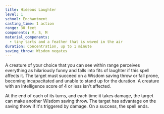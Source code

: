 ```yaml
---
title: Hideous Laughter
level: 1
school: Enchantment
casting_time: 1 action
range: 30 feet
components: V, S, M
material_components:
  - tiny tarts and a feather that is waved in the air
duration: Concentration, up to 1 minute
saving_throw: Wisdom negates
---
```


A creature of your choice that you can see within range perceives everything as hilariously funny and falls into fits of laughter if this spell affects it. The target must succeed on a Wisdom saving throw or fall prone, becoming incapacitated and unable to stand up for the duration. A creature with an Intelligence score of 4 or less isn't affected.

At the end of each of its turns, and each time it takes damage, the target can make another Wisdom saving throw. The target has advantage on the saving throw if it's triggered by damage. On a success, the spell ends.
